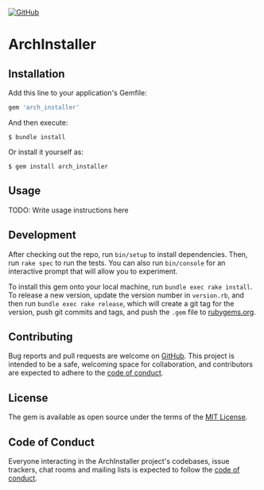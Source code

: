 <a href="https://github.com/toshiki670/arch_installer/blob/master/LICENSE" alt="MIT License"><img alt="GitHub" src="https://img.shields.io/github/license/toshiki670/linux_installer?style=flat-square"></a>

# ArchInstaller
## Installation

Add this line to your application's Gemfile:

```ruby
gem 'arch_installer'
```

And then execute:

    $ bundle install

Or install it yourself as:

    $ gem install arch_installer

## Usage

TODO: Write usage instructions here

## Development

After checking out the repo, run `bin/setup` to install dependencies. Then, run `rake spec` to run the tests. You can also run `bin/console` for an interactive prompt that will allow you to experiment.

To install this gem onto your local machine, run `bundle exec rake install`. To release a new version, update the version number in `version.rb`, and then run `bundle exec rake release`, which will create a git tag for the version, push git commits and tags, and push the `.gem` file to [rubygems.org](https://rubygems.org).

## Contributing

Bug reports and pull requests are welcome on [GitHub][source]. This project is intended to be a safe, welcoming space for collaboration, and contributors are expected to adhere to the [code of conduct][conduct].


## License

The gem is available as open source under the terms of the [MIT License][license].

## Code of Conduct

Everyone interacting in the ArchInstaller project's codebases, issue trackers, chat rooms and mailing lists is expected to follow the [code of conduct][conduct].

[source]:https://github.com/toshiki670/arch_installer
[license]:https://github.com/toshiki670/arch_installer/blob/master/LICENSE
[conduct]:https://github.com/toshiki670/arch_installer/blob/master/CODE_OF_CONDUCT.md
